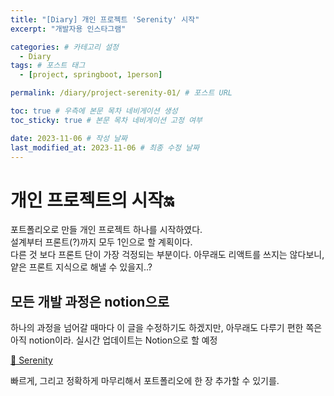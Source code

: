 ```yaml
---
title: "[Diary] 개인 프로젝트 'Serenity' 시작"
excerpt: "개발자용 인스타그램"

categories: # 카테고리 설정
  - Diary
tags: # 포스트 태그
  - [project, springboot, 1person]

permalink: /diary/project-serenity-01/ # 포스트 URL

toc: true # 우측에 본문 목차 네비게이션 생성
toc_sticky: true # 본문 목차 네비게이션 고정 여부

date: 2023-11-06 # 작성 날짜
last_modified_at: 2023-11-06 # 최종 수정 날짜
---
```


# 개인 프로젝트의 시작🔛
포트폴리오로 만들 개인 프로젝트 하나를 시작하였다.  
설계부터 프론트(?)까지 모두 1인으로 할 계획이다.  
다른 것 보다 프론트 단이 가장 걱정되는 부분이다. 아무래도 리액트를 쓰지는 않다보니, 얕은 프론트 지식으로 해낼 수 있을지..?

## 모든 개발 과정은 notion으로
하나의 과정을 넘어갈 때마다 이 글을 수정하기도 하겠지만, 아무래도 다루기 편한 쪽은 아직 notion이라. 실시간 업데이트는 Notion으로 할 예정  

[🌙 Serenity](https://www.notion.so/ireah/Serenity-c74a26c93b4e480d9ddacf482b029672?pvs=4)

빠르게, 그리고 정확하게 마무리해서 포트폴리오에 한 장 추가할 수 있기를.
